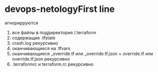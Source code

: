 # devops-netologyFirst line
игнорирруются 
1) все файлы в поддиректория /.terraform
2) содержащие .tfstate
3) crash.log рекурсивно
4) оканчивающиеся на .tfvars
5) оканчивающиеся _override.tf или _override.tf.json + override.tf или override.tf.json рекурсивно
6) .terraformrc и terraform.rc рекурсивно
